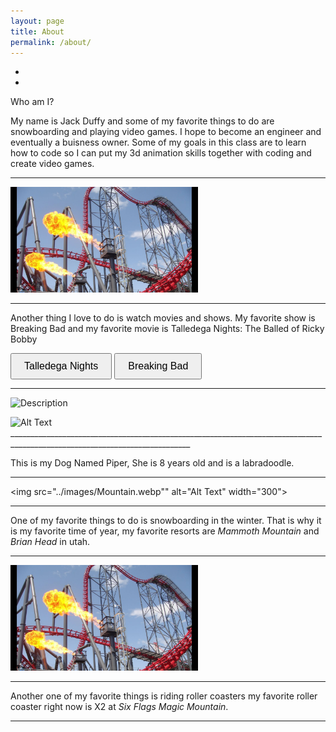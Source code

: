 ```yaml
---
layout: page
title: About  
permalink: /about/
---
```

-
-


Who am I?

My name is Jack Duffy and some of my favorite things to do are snowboarding and playing video games. I hope to become an engineer and eventually a buisness owner. Some of my goals in this class are to learn how to code so I can put my 3d animation skills together with coding and create video games.

___________________________________________________________________________________________________________________________

<img src="../images/x2.jpeg" alt="Alt Text" width="300">

___________________________________________________________________________________________________________________________

Another thing I love to do is watch movies and shows. My favorite show is Breaking Bad and my favorite movie is Talledega Nights: The Balled of Ricky Bobby


<a href="https://www.imdb.com/title/tt0415306/?ref_=nv_sr_srsg_0_tt_7_nm_1_in_0_q_tallade" target="_blank" style="text-decoration: none;">
    <button style="padding: 10px 20px; font-size: 16px; cursor: pointer;">Talledega Nights</button>
</a>

<a href="https://www.imdb.com/title/tt0903747/?ref_=nv_sr_srsg_0_tt_8_nm_0_in_0_q_breaking" target="_blank" style="text-decoration: none;">
    <button style="padding: 10px 20px; font-size: 16px; cursor: pointer;">Breaking Bad</button>
</a>

___________________________________________________________________________________________________________________________

<img src="images/IMG_5269 copy.JPG" alt="Description"
style="width:400px; height:auto;">

<img src="../images/IMG_5269 copy.JPGg" alt="Alt Text" width="300">
___________________________________________________________________________________________________________________________

This is my Dog Named Piper, She is 8 years old and is a labradoodle.

___________________________________________________________________________________________________________________________



<img src="../images/Mountain.webp"" alt="Alt Text" width="300">
___________________________________________________________________________________________________________________________

One of my favorite things to do is snowboarding in the winter. That is why it is my favorite time of year, my favorite resorts are <i>Mammoth Mountain</i> and <i>Brian Head</i> in utah.

 __________________________________________________________________________________________________________________________


<img src="../images/x2.jpeg" alt="Alt Text" width="300">

___________________________________________________________________________________________________________________________

Another one of my favorite things is riding roller coasters my favorite roller coaster right now is X2 at <i>Six Flags Magic Mountain</i>.

___________________________________________________________________________________________________________________________


